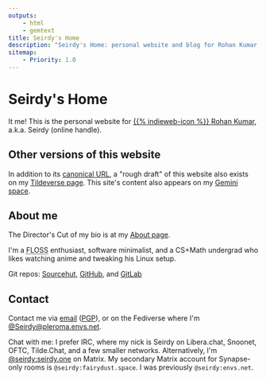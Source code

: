 ```yaml
---
outputs:
    - html
    - gemtext
title: Seirdy's Home
description: "Seirdy's Home: personal website and blog for Rohan Kumar, A.K.A. Seirdy. I write about and develop software to promote user autonomy."
sitemap:
    - Priority: 1.0
---
```

<div itemprop="author" itemscope itemtype="https://schema.org/Person" class="p-author autho h-card vcard">

Seirdy's Home
=============

It me! This is the personal website for <a itemprop="url" href="https://seirdy.one" rel="author home canonical" class="u-url url"> {{% indieweb-icon %}} <span itemprop="name" class="p-name fn n"> <span itemprop="givenName" class="p-given-name given-name">Rohan</span> <span itemprop="familyName" class="p-family-name family-name">Kumar</span></span></a>, a.k.a. <span itemprop="alternateName nickname" class="p-nickname nickname">Seirdy</span> (online handle).

Other versions of this website
------------------------------

In addition to its <a class="u-url" href="https://seirdy.one" rel="me canonical author">canonical URL</a>, a "rough draft" of this website also exists on my <a itemprop="sameAs" class="u-url" href="https://envs.net/~seirdy" rel="me">Tildeverse page</a>. This site's content also appears on my <a class="u-syndication" itemprop="sameAs" href="gemini://seirdy.one" rel="me">Gemini space</a>.

About me
--------

The Director's Cut of my bio is at my [About page](/about.html).

<p class="p-note">
I'm a <abbr title="Free, Libre, and Open-Source">FLOSS</abbr> enthusiast, software minimalist, and a CS+Math undergrad who likes watching anime and tweaking his Linux setup.
</p>

Git repos: <a href="https://sr.ht/~seirdy" rel="me">Sourcehut</a>, <a href="https://github.com/Seirdy" rel="me">GitHub</a>, and <a href="https://gitlab.com/Seirdy" rel="me">GitLab</a>

Contact
-------

Contact me via <a class="u-email" href="mailto:seirdy@seirdy.one" itemprop="email" rel="me">email</a> (<a rel="pgpkey authn" type="application/pgp-keys" class="u-key" href="./publickey.asc">PGP</a>), or on the Fediverse where I'm <a class="u-url" href="https://pleroma.envs.net/seirdy" rel="me" itemprop="sameAs">@Seirdy@pleroma.envs.net</a>.

Chat with me: I prefer IRC, where my nick is Seirdy on Libera.chat, Snoonet, OFTC, Tilde.Chat, and a few smaller networks. Alternatively, I'm <a class="u-url" href="https://matrix.to/#/@seirdy:seirdy.one" rel="me">@seirdy:seirdy.one</a> on Matrix. My secondary Matrix account for Synapse-only rooms is `@seirdy:fairydust.space`. I was previously `@seirdy:envs.net`.

</div>

